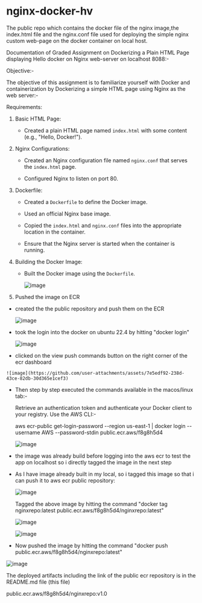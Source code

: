 # nginx-docker-hv
The public repo which contains the docker file of the nginx image,the index.html file and the nginx.conf file used for deploying the simple nginx custom web-page on the docker container on local host.

Documentation of Graded Assignment on Dockerizing a Plain HTML Page displaying Hello docker on Nginx web-server on localhost 8088:-

Objective:-

The objective of this assignment is to familiarize yourself with Docker and containerization by Dockerizing a simple HTML page using Nginx as the web server:-

Requirements:

1. Basic HTML Page:

   - Created a plain HTML page named `index.html` with some content (e.g., "Hello, Docker!").

2. Nginx Configurations:

   - Created an Nginx configuration file named `nginx.conf` that serves the `index.html` page.

   - Configured Nginx to listen on port 80.

3. Dockerfile:

   - Created a `Dockerfile` to define the Docker image.

   - Used an official Nginx base image.

   - Copied the `index.html` and `nginx.conf` files into the appropriate location in the container.

   - Ensure that the Nginx server is started when the container is running.


4. Building the Docker Image:

   - Built the Docker image using the `Dockerfile`.

     ![image](https://github.com/user-attachments/assets/c176c38b-df2a-4f1f-8a03-3a68dd8fdae7)


5. Pushed the image on ECR

  - created the  the public repository and push them on the ECR

    ![image](https://github.com/user-attachments/assets/c8bd6011-e519-490a-8310-5eb576c13ed2)

  - took the login into the docker on ubuntu 22.4 by hitting "docker login"

    ![image](https://github.com/user-attachments/assets/e8b96f2b-ddac-4818-bef1-daded32b48ae)


  -  clicked on the view push commands button on the right corner of the ecr dashboard

    ![image](https://github.com/user-attachments/assets/7e5edf92-238d-43ce-82db-30d365e1cef3)

  - Then step by step  executed the commands available in the macos/linux tab:-

    Retrieve an authentication token and authenticate your Docker client to your registry. Use the AWS CLI:-

    aws ecr-public get-login-password --region us-east-1 | docker login --username AWS --password-stdin public.ecr.aws/f8g8h5d4

    ![image](https://github.com/user-attachments/assets/a72cf902-e1ca-4547-be63-e27cf9924e98)

 - the image was already build before logging into the aws ecr to test the app on localhost so i directly tagged the image
   in the next step

 - As I have image already built in my local, so i tagged this image so that i  can push it to aws ecr public repository:

   ![image](https://github.com/user-attachments/assets/0489bd1b-c7d6-46e5-be32-621fbe48c377)

   Tagged the above image by hitting the command "docker tag nginxrepo:latest public.ecr.aws/f8g8h5d4/nginxrepo:latest"

    ![image](https://github.com/user-attachments/assets/f1cd7bc3-d862-42a1-ae59-13bd17544557)

    ![image](https://github.com/user-attachments/assets/7524499e-3898-4dae-9ff3-96c1058b1088)

  - Now pushed the image by hitting the command "docker push public.ecr.aws/f8g8h5d4/nginxrepo:latest"
  
   ![image](https://github.com/user-attachments/assets/006df137-fbd7-4dbf-92c2-d55d1ebaa7bd)

   The deployed artifacts including the link of the public ecr  repository is in  the README.md file (this file)

   public.ecr.aws/f8g8h5d4/nginxrepo:v1.0

   

   



   






   
